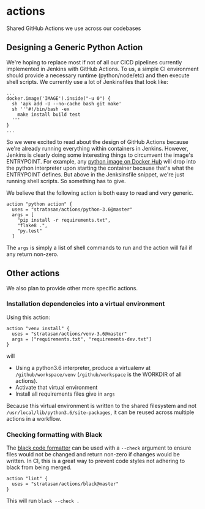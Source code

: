 # actions

Shared GitHub Actions we use across our codebases

## Designing a Generic Python Action

We're hoping to replace most if not of all our CICD pipelines currently implemented in Jenkins with GitHub Actions. To us, a simple CI environment should provide a necessary runtime (python/node/etc) and then execute shell scripts. We currently use a lot of Jenkinsfiles that look like:

```
...
docker.image('IMAGE').inside("-u 0") {
  sh 'apk add -U --no-cache bash git make'
  sh '''#!/bin/bash -ex
    make install build test
  '''
}
...
```

So we were excited to read about the design of GitHub Actions because we're already running everything within containers in Jenkins. However, Jenkins is clearly doing some interesting things to circumvent the image's ENTRYPOINT. For example, any [python image on Docker Hub](https://hub.docker.com/_/python/) will drop into the python interpreter upon starting the container because that's what the ENTRYPOINT defines. But above in the Jenksinsfile snippet, we're just running shell scripts. So something has to give.

We believe that the following action is both easy to read and very generic.

```hcl
action "python action" {
  uses = "stratasan/actions/python-3.6@master"
  args = [
    "pip install -r requirements.txt",
    "flake8 .",
    "py.test"
  ]
```

The `args` is simply a list of shell commands to run and the action will fail if any return non-zero.

## Other actions

We also plan to provide other more specific actions.

### Installation dependencies into a virtual environment

Using this action:

```
action "venv install" {
  uses = "stratasan/actions/venv-3.6@master"
  args = ["requirements.txt", "requirements-dev.txt"]
}
```

will

* Using a python3.6 interpreter, produce a virtualenv at `/github/workspace/venv` (`/github/workspace` is the WORKDIR of all actions).
* Activate that virtual environment
* Install all requirements files give in `args`

Because this virtual environment is written to the shared filesystem and not `/usr/local/lib/python3.6/site-packages`, it can be reused across multiple actions in a workflow.

### Checking formatting with Black

The [black code formatter](https://github.com/ambv/black) can be used with a `--check` argument to ensure files would not be changed and return non-zero if changes would be written. In CI, this is a great way to prevent code styles not adhering to black from being merged.

```
action "lint" {
  uses = "stratasan/actions/black@master"
}
```

This will run `black --check .`
